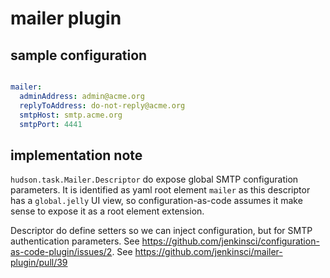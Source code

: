 # mailer plugin

## sample configuration

```yaml

mailer:
  adminAddress: admin@acme.org
  replyToAddress: do-not-reply@acme.org
  smtpHost: smtp.acme.org
  smtpPort: 4441
```

## implementation note

`hudson.task.Mailer.Descriptor` do expose global SMTP configuration parameters.
It is identified as yaml root element `mailer` as this descriptor has a `global.jelly` UI view, so configuration-as-code 
assumes it make sense to expose it as a root element extension.

Descriptor do define setters so we can inject configuration, but for SMTP authentication parameters. 
See https://github.com/jenkinsci/configuration-as-code-plugin/issues/2.
See https://github.com/jenkinsci/mailer-plugin/pull/39
